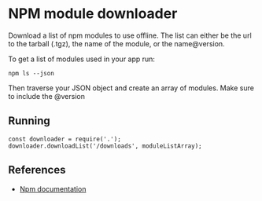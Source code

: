 # NPM module downloader

Download a list of npm modules to use offline. The list can either be the url to the tarball (.tgz), the name of the module, or the name@version.

To get a list of modules used in your app run:

```
npm ls --json
```

Then traverse your JSON object and create an array of modules. Make sure to include the @version

## Running

```
const downloader = require('.');
downloader.downloadList('/downloads', moduleListArray);
```

## References

 - [Npm documentation](https://docs.npmjs.com/)
